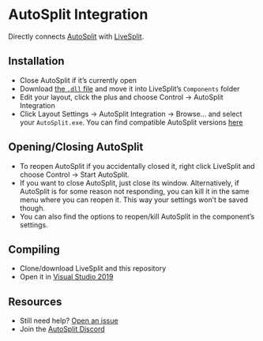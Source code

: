 ﻿# AutoSplit Integration

Directly connects [AutoSplit](https://github.com/KaDiWa4/Auto-Split) with [LiveSplit](https://github.com/LiveSplit/LiveSplit).

## Installation

- Close AutoSplit if it’s currently open
- Download [the `.dll` file](/update/Components/LiveSplit.AutoSplitIntegration.dll?raw=true) and move it into LiveSplit’s `Components` folder
- Edit your layout, click the plus and choose Control → AutoSplit Integration
- Click Layout Settings → AutoSplit Integration → Browse... and select your `AutoSplit.exe`. You can find compatible AutoSplit versions [here](https://github.com/KaDiWa4/Auto-Split)

## Opening/Closing AutoSplit

- To reopen AutoSplit if you accidentally closed it, right click LiveSplit and choose Control → Start AutoSplit.
- If you want to close AutoSplit, just close its window. Alternatively, if AutoSplit is for some reason not responding, you can kill it in the same menu where you can reopen it. This way your settings won’t be saved though.
- You can also find the options to reopen/kill AutoSplit in the component’s settings.

## Compiling

- Clone/download LiveSplit and this repository
- Open it in [Visual Studio 2019](https://visualstudio.microsoft.com/vs)

## Resources
- Still need help? [Open an issue](../../issues)
- Join the [AutoSplit Discord](https://discord.gg/Qcbxv9y)
